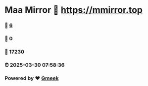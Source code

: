 # Maa Mirror :link: https://mmirror.top 
### :page_facing_up: [6](https://mmirror.top/tag.html) 
### :speech_balloon: 0 
### :hibiscus: 17230 
### :alarm_clock: 2025-03-30 07:58:36 
### Powered by :heart: [Gmeek](https://github.com/Meekdai/Gmeek)
